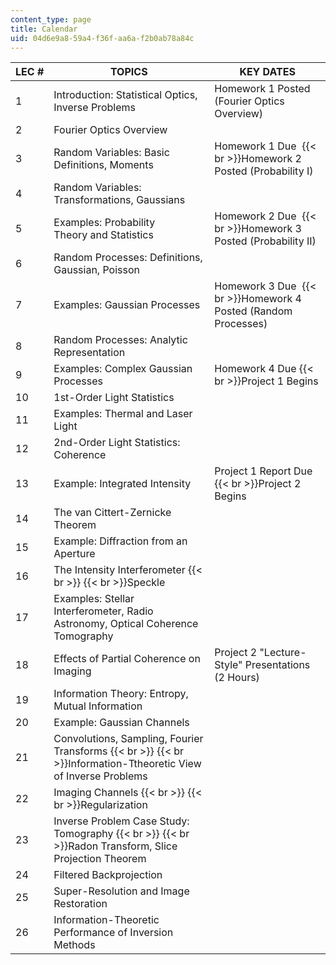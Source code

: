 ```yaml
---
content_type: page
title: Calendar
uid: 04d6e9a8-59a4-f36f-aa6a-f2b0ab78a84c
---
```


| LEC # | TOPICS | KEY DATES |
| --- | --- | --- |
| 1 | Introduction: Statistical Optics, Inverse Problems | Homework 1 Posted (Fourier Optics Overview) |
| 2 | Fourier Optics Overview | &nbsp; |
| 3 | Random Variables: Basic Definitions, Moments | Homework 1 Due   {{< br >}}Homework 2 Posted (Probability I) |
| 4 | Random Variables: Transformations, Gaussians | &nbsp; |
| 5 | Examples: Probability Theory and Statistics | Homework 2 Due   {{< br >}}Homework 3 Posted (Probability II) |
| 6 | Random Processes: Definitions, Gaussian, Poisson | &nbsp; |
| 7 | Examples: Gaussian Processes | Homework 3 Due   {{< br >}}Homework 4 Posted (Random Processes) |
| 8 | Random Processes: Analytic Representation | &nbsp; |
| 9 | Examples: Complex Gaussian Processes | Homework 4 Due  {{< br >}}Project 1 Begins |
| 10 | 1st-Order Light Statistics | &nbsp; |
| 11 | Examples: Thermal and Laser Light | &nbsp; |
| 12 | 2nd-Order Light Statistics: Coherence | &nbsp; |
| 13 | Example: Integrated Intensity | Project 1 Report Due  {{< br >}}Project 2 Begins |
| 14 | The van Cittert-Zernicke Theorem | &nbsp; |
| 15 | Example: Diffraction from an Aperture | &nbsp; |
| 16 | The Intensity Interferometer  {{< br >}}  {{< br >}}Speckle | &nbsp; |
| 17 | Examples: Stellar Interferometer, Radio Astronomy, Optical Coherence Tomography | &nbsp; |
| 18 | Effects of Partial Coherence on Imaging | Project 2 "Lecture-Style" Presentations (2 Hours) |
| 19 | Information Theory: Entropy, Mutual Information | &nbsp; |
| 20 | Example: Gaussian Channels | &nbsp; |
| 21 | Convolutions, Sampling, Fourier Transforms  {{< br >}}  {{< br >}}Information-Ttheoretic View of Inverse Problems | &nbsp; |
| 22 | Imaging Channels  {{< br >}}  {{< br >}}Regularization | &nbsp; |
| 23 | Inverse Problem Case Study: Tomography  {{< br >}}  {{< br >}}Radon Transform, Slice Projection Theorem | &nbsp; |
| 24 | Filtered Backprojection | &nbsp; |
| 25 | Super-Resolution and Image Restoration | &nbsp; |
| 26 | Information-Theoretic Performance of Inversion Methods |